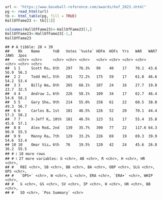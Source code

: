 
<!-- README.md is generated from README.Rmd. Please edit the README.Rmd file -->

``` r
url <- "https://www.baseball-reference.com/awards/hof_2023.shtml"
pg <- read_html(url)
tb <- html_table(pg, fill = TRUE)
HallOfFame23 <- tb[[1]]

colnames(HallOfFame23)<-HallOfFame23[1,]
HallOfFame23<-HallOfFame23[-1,]
HallOfFame23
```

    ## # A tibble: 28 × 39
    ##    Rk    Name      YoB   Votes `%vote` HOFm  HOFs  Yrs   WAR   WAR7  JAWS  Jpos 
    ##    <chr> <chr>     <chr> <chr> <chr>   <chr> <chr> <chr> <chr> <chr> <chr> <chr>
    ##  1 1     Scott Ro… 6th   297   76.3%   99    40    17    70.1  43.6  56.9  56.3 
    ##  2 2     Todd Hel… 5th   281   72.2%   175   59    17    61.8  46.6  54.2  53.4 
    ##  3 3     Billy Wa… 8th   265   68.1%   107   24    16    27.7  19.8  23.7  32.5 
    ##  4 4     Andruw J… 6th   226   58.1%   109   34    17    62.7  46.4  54.6  58.2 
    ##  5 5     Gary She… 9th   214   55.0%   158   61    22    60.5  38.0  49.3  56.7 
    ##  6 6     Carlos B… 1st   181   46.5%   126   52    20    70.1  44.4  57.3  58.2 
    ##  7 7     X-Jeff K… 10th  181   46.5%   123   51    17    55.4  35.8  45.6  57.1 
    ##  8 8     Alex Rod… 2nd   139   35.7%   390   77    22    117.6 64.3  90.9  55.5 
    ##  9 9     Manny Ra… 7th   129   33.2%   226   69    19    69.3  39.9  54.6  53.4 
    ## 10 10    Omar Viz… 6th   76    19.5%   120   42    24    45.6  26.8  36.2  55.5 
    ## # ℹ 18 more rows
    ## # ℹ 27 more variables: G <chr>, AB <chr>, R <chr>, H <chr>, HR <chr>,
    ## #   RBI <chr>, SB <chr>, BB <chr>, BA <chr>, OBP <chr>, SLG <chr>, OPS <chr>,
    ## #   `OPS+` <chr>, W <chr>, L <chr>, ERA <chr>, `ERA+` <chr>, WHIP <chr>,
    ## #   G <chr>, GS <chr>, SV <chr>, IP <chr>, H <chr>, HR <chr>, BB <chr>,
    ## #   SO <chr>, `Pos Summary` <chr>
